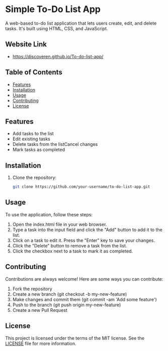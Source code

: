 # Simple To-Do List App

A web-based to-do list application that lets users create, edit, and delete tasks. It's built using HTML, CSS, and JavaScript.

## Website Link
- https://discoveren.github.io/To-do-list-app/

## Table of Contents

- [Features](#features)
- [Installation](#installation)
- [Usage](#usage)
- [Contributing](#contributing)
- [License](#license)


## Features

- Add tasks to the list
- Edit existing tasks
- Delete tasks from the listCancel changes
- Mark tasks as completed

## Installation

1. Clone the repository:

   ```sh
   git clone https://github.com/your-username/to-do-list-app.git

## Usage

To use the application, follow these steps:

1. Open the index.html file in your web browser.
2. Type a task into the input field and click the "Add" button to add it to the list.
3. Click on a task to edit it. Press the "Enter" key to save your changes.
4. Click the "Delete" button to remove a task from the list.
5. Click the checkbox next to a task to mark it as completed.

## Contributing

Contributions are always welcome! Here are some ways you can contribute:

1. Fork the repository
2. Create a new branch (git checkout -b my-new-feature)
3. Make changes and commit them (git commit -am 'Add some feature')
4. Push to the branch (git push origin my-new-feature)
5. Create a new Pull Request

## License

This project is licensed under the terms of the MIT license. See the [LICENSE](LICENSE) file for more information.
